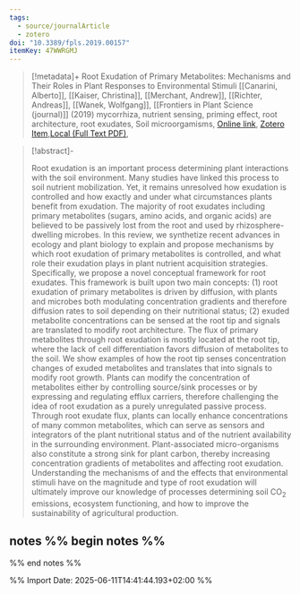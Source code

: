 ```yaml
---
tags:
  - source/journalArticle
  - zotero
doi: "10.3389/fpls.2019.00157"
itemKey: 47WWRGMJ
---
```

>[!metadata]+
> Root Exudation of Primary Metabolites: Mechanisms and Their Roles in Plant Responses to Environmental Stimuli
> [[Canarini, Alberto]], [[Kaiser, Christina]], [[Merchant, Andrew]], [[Richter, Andreas]], [[Wanek, Wolfgang]], 
> [[Frontiers in Plant Science (journal)]] (2019)
> mycorrhiza, nutrient sensing, priming effect, root architecture, root exudates, Soil microorgamisms, 
> [Online link](https://www.frontiersin.org/journals/plant-science/articles/10.3389/fpls.2019.00157/full), [Zotero Item](zotero://select/library/items/47WWRGMJ),[Local (Full Text PDF)](file://C:/Users/aburg/Documents/references/zotero/storage/3N69Q57F/Canarini2019_RootExudation.pdf), 


>[!abstract]-
><p>Root exudation is an important process determining plant interactions with the soil environment. Many studies have linked this process to soil nutrient mobilization. Yet, it remains unresolved how exudation is controlled and how exactly and under what circumstances plants benefit from exudation. The majority of root exudates including primary metabolites (sugars, amino acids, and organic acids) are believed to be passively lost from the root and used by rhizosphere-dwelling microbes. In this review, we synthetize recent advances in ecology and plant biology to explain and propose mechanisms by which root exudation of primary metabolites is controlled, and what role their exudation plays in plant nutrient acquisition strategies. Specifically, we propose a novel conceptual framework for root exudates. This framework is built upon two main concepts: (1) root exudation of primary metabolites is driven by diffusion, with plants and microbes both modulating concentration gradients and therefore diffusion rates to soil depending on their nutritional status; (2) exuded metabolite concentrations can be sensed at the root tip and signals are translated to modify root architecture. The flux of primary metabolites through root exudation is mostly located at the root tip, where the lack of cell differentiation favors diffusion of metabolites to the soil. We show examples of how the root tip senses concentration changes of exuded metabolites and translates that into signals to modify root growth. Plants can modify the concentration of metabolites either by controlling source/sink processes or by expressing and regulating efflux carriers, therefore challenging the idea of root exudation as a purely unregulated passive process. Through root exudate flux, plants can locally enhance concentrations of many common metabolites, which can serve as sensors and integrators of the plant nutritional status and of the nutrient availability in the surrounding environment. Plant-associated micro-organisms also constitute a strong sink for plant carbon, thereby increasing concentration gradients of metabolites and affecting root exudation. Understanding the mechanisms of and the effects that environmental stimuli have on the magnitude and type of root exudation will ultimately improve our knowledge of processes determining soil CO<sub>2</sub> emissions, ecosystem functioning, and how to improve the sustainability of agricultural production.</p>

## notes %% begin notes %%

%% end notes %%

%% Import Date: 2025-06-11T14:41:44.193+02:00 %%
